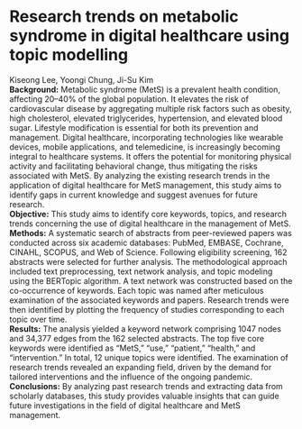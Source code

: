 # Research trends on metabolic syndrome in digital healthcare using topic modelling
Kiseong Lee, Yoongi Chung, Ji-Su Kim  
**Background:** Metabolic syndrome (MetS) is a prevalent health condition, affecting 20–40% of the global population. It elevates the risk of cardiovascular disease by aggregating multiple risk factors such as obesity, high cholesterol, elevated triglycerides, hypertension, and elevated blood sugar. Lifestyle modification is essential for both its prevention and management. Digital healthcare, incorporating technologies like wearable devices, mobile applications, and telemedicine, is increasingly becoming integral to healthcare systems. It offers the potential for monitoring physical activity and facilitating behavioral change, thus mitigating the risks associated with MetS. By analyzing the existing research trends in the application of digital healthcare for MetS management, this study aims to identify gaps in current knowledge and suggest avenues for future research.  
**Objective:** This study aims to identify core keywords, topics, and research trends concerning the use of digital healthcare in the management of MetS.  
**Methods:** A systematic search of abstracts from peer-reviewed papers was conducted across six academic databases: PubMed, EMBASE, Cochrane, CINAHL, SCOPUS, and Web of Science. Following eligibility screening, 162 abstracts were selected for further analysis. The methodological approach included text preprocessing, text network analysis, and topic modeling using the BERTopic algorithm. A text network was constructed based on the co-occurrence of keywords. Each topic was named after meticulous examination of the associated keywords and papers. Research trends were then identified by plotting the frequency of studies corresponding to each topic over time.  
**Results:** The analysis yielded a keyword network comprising 1047 nodes and 34,377 edges from the 162 selected abstracts. The top five core keywords were identified as “MetS,” “use,” “patient,” “health,” and “intervention.” In total, 12 unique topics were identified. The examination of research trends revealed an expanding field, driven by the demand for tailored interventions and the influence of the ongoing pandemic.  
**Conclusions:** By analyzing past research trends and extracting data from scholarly databases, this study provides valuable insights that can guide future investigations in the field of digital healthcare and MetS management.  
